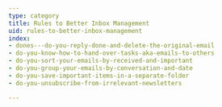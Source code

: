 ```yaml
---
type: category
title: Rules to Better Inbox Management
uid: rules-to-better-inbox-management
index:
- dones---do-you-reply-done-and-delete-the-original-email
- do-you-know-how-to-hand-over-tasks-aka-emails-to-others
- do-you-sort-your-emails-by-received-and-important
- do-you-group-your-emails-by-conversation-and-date
- do-you-save-important-items-in-a-separate-folder
- do-you-unsubscribe-from-irrelevant-newsletters

---
```




